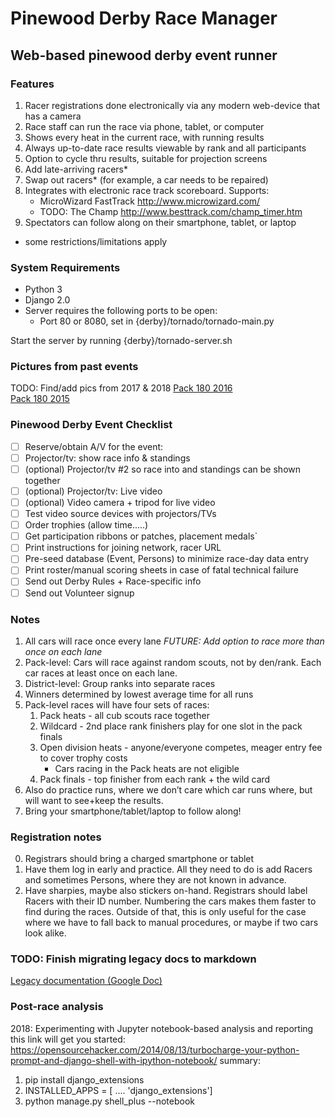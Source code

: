 # Pinewood Derby Race Manager
## Web-based pinewood derby event runner


### Features
1. Racer registrations done electronically via any modern web-device that has a camera
1. Race staff can run the race via phone, tablet, or computer
1. Shows every heat in the current race, with running results
1. Always up-to-date race results viewable by rank and all participants
1. Option to cycle thru results, suitable for projection screens
1. Add late-arriving racers*
1. Swap out racers* (for example, a car needs to be repaired)
1. Integrates with electronic race track scoreboard.  Supports:
    * MicroWizard FastTrack http://www.microwizard.com/
    * TODO: The Champ http://www.besttrack.com/champ_timer.htm
1. Spectators can follow along on their smartphone, tablet, or laptop

* some restrictions/limitations apply

### System Requirements
- Python 3
- Django 2.0
- Server requires the following ports to be open:
  - Port 80 or 8080, set in {derby}/tornado/tornado-main.py

Start the server by running {derby}/tornado-server.sh



### Pictures from past events
TODO: Find/add pics from 2017 & 2018
[Pack 180 2016](https://www.flickr.com/photos/joneser005/albums/72157663329671880) <br>
[Pack 180 2015](https://www.flickr.com/photos/joneser005/albums/72157649958604497)

### Pinewood Derby Event Checklist
- [ ] Reserve/obtain A/V for the event:
- [ ] Projector/tv: show race info & standings
- [ ] (optional) Projector/tv #2 so race into and standings can be shown together
- [ ] (optional) Projector/tv: Live video
- [ ] (optional) Video camera + tripod for live video
- [ ] Test video source devices with projectors/TVs
- [ ] Order trophies (allow time.....)
- [ ] Get participation ribbons or patches, placement medals`
- [ ] Print instructions for joining network, racer URL
- [ ] Pre-seed database (Event, Persons) to minimize race-day data entry
- [ ] Print roster/manual scoring sheets in case of fatal technical failure
- [ ] Send out Derby Rules + Race-specific info
- [ ] Send out Volunteer signup

### Notes
1. All cars will race once every lane
    *FUTURE: Add option to race more than once on each lane*
1. Pack-level: Cars will race against random scouts, not by den/rank.  Each car races at least once on each lane.
1. District-level: Group ranks into separate races
1. Winners determined by lowest average time for all runs
1. Pack-level races will have four sets of races:
    1. Pack heats - all cub scouts race together
    1. Wildcard - 2nd place rank finishers play for one slot in the pack finals
    1. Open division heats - anyone/everyone competes, meager entry fee to cover trophy costs
        * Cars racing in the Pack heats are not eligible
    1. Pack finals - top finisher from each rank + the wild card
1. Also do practice runs, where we don’t care which car runs where, but will want to see+keep the results.
1. Bring your smartphone/tablet/laptop to follow along!

### Registration notes
0. Registrars should bring a charged smartphone or tablet
0. Have them log in early and practice.  All they need to do is add Racers and sometimes Persons, where
they are not known in advance.
0. Have sharpies, maybe also stickers on-hand.  Registrars should label Racers with their ID number.  Numbering the cars makes them faster to find during the races.  Outside of that, this is only useful for the case where we have to fall back to manual procedures, or maybe if two cars look alike.

### TODO: Finish migrating legacy docs to markdown
[Legacy documentation (Google Doc)](https://docs.google.com/document/d/1Ew5Sae5Ddh8D89lGPiHjHINBW-U9qNwmGKFyW2DjvC4/edit?usp=sharing)


### Post-race analysis
2018: Experimenting with Jupyter notebook-based analysis and reporting
this link will get you started: https://opensourcehacker.com/2014/08/13/turbocharge-your-python-prompt-and-django-shell-with-ipython-notebook/
summary:
1. pip install django_extensions
1. INSTALLED_APPS = [
     ....
    'django_extensions']
1. python manage.py shell_plus --notebook
